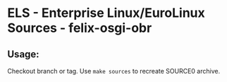 # ELS - Enterprise Linux/EuroLinux Sources - felix-osgi-obr
 
## Usage:
  Checkout branch or tag. Use `make sources` to recreate  SOURCE0 archive.
